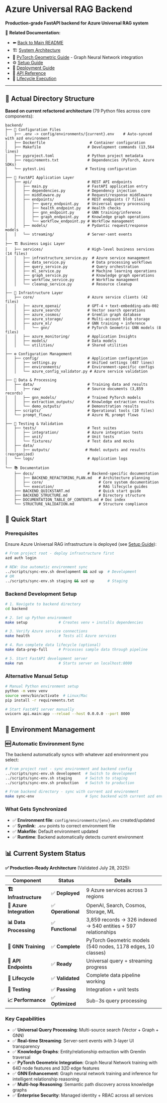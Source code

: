 # Azure Universal RAG Backend

**Production-grade FastAPI backend for Azure Universal RAG system**

📖 **Related Documentation:**
- ⬅️ [Back to Main README](../README.md)
- 🏗️ [System Architecture](../ARCHITECTURE.md)
- 🧠 [PyTorch Geometric Guide](../PYTORCH_GEOMETRIC_GUIDE.md) - Graph Neural Network integration
- ⚙️ [Setup Guide](../SETUP.md)
- 🚀 [Deployment Guide](../DEPLOYMENT.md)
- 📖 [API Reference](../API_REFERENCE.md)
- 🔄 [Lifecycle Execution](../LIFECYCLE_EXECUTION_GUIDE.md)

---

## 📁 Actual Directory Structure

**Based on current refactored architecture** (79 Python files across core components):

```
backend/
├── 📄 Configuration Files
│   ├── .env -> config/environments/{current}.env    # Auto-synced with azd environment
│   ├── Dockerfile                    # Container configuration
│   ├── Makefile                     # Development commands (13,564 lines)
│   ├── pyproject.toml               # Python project metadata
│   ├── requirements.txt             # Dependencies (PyTorch, Azure SDKs)
│   └── pytest.ini                  # Testing configuration
│
├── 🚀 FastAPI Application Layer
│   ├── api/                         # REST API endpoints
│   │   ├── main.py                  # FastAPI application entry
│   │   ├── dependencies.py          # Dependency injection
│   │   ├── middleware.py            # Request/response middleware
│   │   ├── endpoints/               # REST endpoints (7 files)
│   │   │   ├── query_endpoint.py    # Universal query processing
│   │   │   ├── health_endpoint.py   # Health checks
│   │   │   ├── gnn_endpoint.py      # GNN training/inference
│   │   │   ├── graph_endpoint.py    # Knowledge graph operations
│   │   │   └── workflow_endpoint.py # Workflow management
│   │   ├── models/                  # Pydantic request/response models
│   │   └── streaming/               # Server-sent events
│
├── 🏗️ Business Logic Layer
│   ├── services/                    # High-level business services (14 files)
│   │   ├── infrastructure_service.py  # Azure service management
│   │   ├── data_service.py            # Data processing workflows
│   │   ├── query_service.py           # Query orchestration
│   │   ├── ml_service.py              # Machine learning operations
│   │   ├── graph_service.py           # Knowledge graph operations
│   │   ├── workflow_service.py        # Workflow management
│   │   └── cleanup_service.py         # Resource cleanup
│
├── 🧠 Infrastructure Layer
│   ├── core/                        # Azure service clients (42 files)
│   │   ├── azure_openai/            # GPT-4 + text-embedding-ada-002
│   │   ├── azure_search/            # Vector search operations
│   │   ├── azure_cosmos/            # Gremlin graph database
│   │   ├── azure_storage/           # Multi-account blob storage
│   │   ├── azure_ml/                # GNN training + inference
│   │   │   └── gnn/                 # PyTorch Geometric GNN models (8 files)
│   │   ├── azure_monitoring/        # Application Insights
│   │   ├── models/                  # Data models
│   │   └── utilities/               # Shared utilities
│
├── ⚙️ Configuration Management
│   ├── config/                      # Application configuration
│   │   ├── settings.py              # Unified settings (487 lines)
│   │   ├── environments/            # Environment-specific configs
│   │   └── azure_config_validator.py # Azure service validation
│
├── 💾 Data & Processing
│   ├── data/                        # Training data and results
│   │   ├── raw/                     # Source documents (3,859 records)
│   │   ├── gnn_models/              # Trained PyTorch models
│   │   ├── extraction_outputs/      # Knowledge extraction results
│   │   └── demo_outputs/            # Demonstration results
│   ├── scripts/                     # Operational tools (10 files)
│   └── prompt_flows/                # Azure ML prompt flows
│
├── 🧪 Testing & Validation
│   ├── tests/                       # Test suites
│   │   ├── integration/             # Azure integration tests
│   │   ├── unit/                    # Unit tests
│   │   └── fixtures/                # Test data and mocks
│   ├── data/
│   │   ├── outputs/                # Model outputs and results (reorganized)
│   └── logs/                        # Application logs
│
└── 📚 Documentation
    ├── docs/                        # Backend-specific documentation
    │   ├── BACKEND_REFACTORING_PLAN.md   # Architecture planning
    │   ├── core/                         # Core system documentation
    │   └── execution/                    # RAG lifecycle guides
    ├── BACKEND_QUICKSTART.md             # Quick start guide
    ├── BACKEND_STRUCTURE.md              # Directory structure
    ├── DOCUMENTATION_TABLE_OF_CONTENTS.md # Doc index
    └── STRUCTURE_VALIDATION.md           # Structure compliance
```

## 🚀 Quick Start

### **Prerequisites**
Ensure Azure Universal RAG infrastructure is deployed (see [Setup Guide](../SETUP.md)):
```bash
# From project root - deploy infrastructure first  
azd auth login

# NEW: Use automatic environment sync
../scripts/sync-env.sh development && azd up  # Development
# OR
../scripts/sync-env.sh staging && azd up      # Staging
```

### **Backend Development Setup**
```bash
# 1. Navigate to backend directory
cd backend

# 2. Set up Python environment
make setup              # Creates venv + installs dependencies

# 3. Verify Azure service connections
make health             # Tests all Azure services

# 4. Run complete data lifecycle (optional)
make data-prep-full     # Processes sample data through pipeline

# 5. Start FastAPI development server
make run                # Starts server on localhost:8000
```

### **Alternative Manual Setup**
```bash
# Manual Python environment setup
python -m venv venv
source venv/bin/activate  # Linux/Mac
pip install -r requirements.txt

# Start FastAPI server manually
uvicorn api.main:app --reload --host 0.0.0.0 --port 8000
```

## 🔄 Environment Management

### **🆕 Automatic Environment Sync**
The backend automatically syncs with whatever azd environment you select:

```bash
# From project root - sync environment and backend config
../scripts/sync-env.sh development  # Switch to development
../scripts/sync-env.sh staging      # Switch to staging
../scripts/sync-env.sh production   # Switch to production

# From backend directory - sync with current azd environment
make sync-env                       # Sync backend with current azd env
```

### **What Gets Synchronized**
- ✅ **Environment file**: `config/environments/{env}.env` created/updated
- ✅ **Symlink**: `.env` points to correct environment file
- ✅ **Makefile**: Default environment updated
- ✅ **Runtime**: Backend automatically detects current environment

## 📊 Current System Status

**✅ Production-Ready Architecture** (Validated July 28, 2025):

| Component | Status | Details |
|-----------|--------|---------|
| **🏗️ Infrastructure** | ✅ **Deployed** | 9 Azure services across 3 regions |
| **🔌 Azure Integration** | ✅ **Operational** | OpenAI, Search, Cosmos, Storage, ML |
| **📊 Data Processing** | ✅ **Functional** | 3,859 records → 326 indexed → 540 entities + 597 relationships |
| **🤖 GNN Training** | ✅ **Complete** | PyTorch Geometric models (540 nodes, 1178 edges, 10 classes) |
| **🚀 API Endpoints** | ✅ **Ready** | Universal query + streaming progress |
| **🔄 Lifecycle** | ✅ **Validated** | Complete data pipeline working |
| **🧪 Testing** | ✅ **Passing** | Integration + unit tests |
| **📈 Performance** | ✅ **Optimized** | Sub-3s query processing |

### **Key Capabilities**
- ✅ **Universal Query Processing**: Multi-source search (Vector + Graph + GNN)
- ✅ **Real-time Streaming**: Server-sent events with 3-layer UI transparency  
- ✅ **Knowledge Graphs**: Entity/relationship extraction with Gremlin traversal
- ✅ **PyTorch Geometric Integration**: Graph Neural Network training with 64D node features and 32D edge features
- ✅ **GNN Enhancement**: Graph neural network training and inference for intelligent relationship reasoning
- ✅ **Multi-hop Reasoning**: Semantic path discovery across knowledge graphs
- ✅ **Enterprise Security**: Managed identity + RBAC across all services